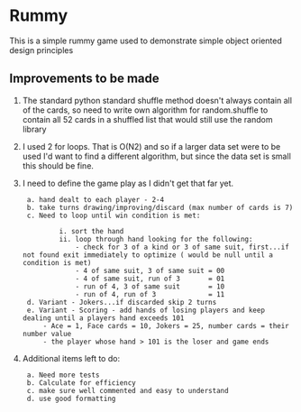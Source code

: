 # Rummy

This is a simple rummy game used to demonstrate simple object oriented design principles

## Improvements to be made
1. The standard python standard shuffle method doesn't always contain all of the cards, so need to write own algorithm for random.shuffle to contain all 52 cards in a shuffled list that would still use the random library
2. I used 2 for loops.   That is  O(N2) and so if a larger data set were to be used I'd want to find a different algorithm, but since the data set is small this should be fine.
3. I need to define the game play as I didn't get that far yet.
    
        a. hand dealt to each player - 2-4
        b. take turns drawing/improving/discard (max number of cards is 7)
        c. Need to loop until win condition is met:
    
                i. sort the hand
                ii. loop through hand looking for the following:
                    - check for 3 of a kind or 3 of same suit, first...if not found exit immediately to optimize ( would be null until a condition is met)
                    - 4 of same suit, 3 of same suit = 00
                    - 4 of same suit, run of 3       = 01
                    - run of 4, 3 of same suit       = 10
                    - run of 4, run of 3             = 11
        d. Variant - Jokers...if discarded skip 2 turns
        e. Variant - Scoring - add hands of losing players and keep dealing until a players hand exceeds 101
            - Ace = 1, Face cards = 10, Jokers = 25, number cards = their number value
            - the player whose hand > 101 is the loser and game ends
4. Additional items left to do:
    
        a. Need more tests
        b. Calculate for efficiency
        c. make sure well commented and easy to understand
        d. use good formatting